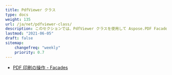```yaml
---
title: PdfViewer クラス
type: docs
weight: 135
url: /ja/net/pdfviewer-class/
description: このセクションでは、PdfViewer クラスを使用して Aspose.PDF Facades を操作する方法を説明します。
lastmod: "2021-06-05"
draft: false
sitemap:
    changefreq: "weekly"
    priority: 0.7
---
```


- [PDF 印刷の操作 - Facades](/pdf/ja/net/working-with-pdf-printing-facades/)
